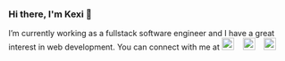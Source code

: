 ### Hi there, I'm Kexi 👋

I’m currently working as a fullstack software engineer and I have a great interest in web development. You can connect with me at
[<img alt="Kexi | Twitter" width="22" src="https://cdn.jsdelivr.net/npm/simple-icons@3.13.0/icons/twitter.svg" />](https://twitter.com/kdang2020) &nbsp;&nbsp;
[<img alt="Kexi | LinkedIn" width="22" src="https://cdn.jsdelivr.net/npm/simple-icons@3.13.0/icons/linkedin.svg" />](https://linkedin.com/in/dangkexi) &nbsp;&nbsp;
[<img alt="Kexi | Weibo" width="22" src="https://cdn.jsdelivr.net/npm/simple-icons@3.13.0/icons/sinaweibo.svg" />](https://weibo.com/dangkexi) &nbsp;&nbsp;
